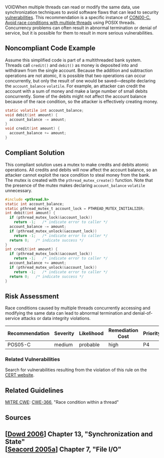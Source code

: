 VOIDWhen multiple threads can read or modify the same data, use synchronization techniques to avoid software flaws that can lead to security [vulnerabilities](BB.-Definitions_87152273.html#BB.Definitions-vulnerability). This recommendation is a specific instance of [CON00-C. Avoid race conditions with multiple threads](https://www.securecoding.cert.org/confluence/display/seccode/CON00-C.+Avoid+race+conditions+with+multiple+threads) using POSIX threads. Concurrency problems can often result in abnormal termination or denial of service, but it is possible for them to result in more serious vulnerabilities.
## Noncompliant Code Example
Assume this simplified code is part of a multithreaded bank system. Threads call `credit()` and `debit()` as money is deposited into and withdrawn from the single account. Because the addition and subtraction operations are not atomic, it is possible that two operations can occur concurrently, but only the result of one would be saved—despite declaring the `account_balance` `volatile`. For example, an attacker can credit the account with a sum of money and make a large number of small debits concurrently. Some of the debits might not affect the account balance because of the race condition, so the attacker is effectively creating money.
``` c
static volatile int account_balance;
void debit(int amount) {
  account_balance -= amount;
}
void credit(int amount) {
  account_balance += amount;
}
```
## Compliant Solution
This compliant solution uses a mutex to make credits and debits atomic operations. All credits and debits will now affect the account balance, so an attacker cannot exploit the race condition to steal money from the bank. The mutex is created with the `pthread_mutex_create()` function. Note that the presence of the mutex makes declaring `account_balance` `volatile` unnecessary.
``` c
#include <pthread.h>
static int account_balance;
static pthread_mutex_t account_lock = PTHREAD_MUTEX_INITIALIZER;
int debit(int amount) {
  if (pthread_mutex_lock(&account_lock))
    return -1;   /* indicate error to caller */
  account_balance -= amount;
  if (pthread_mutex_unlock(&account_lock))
    return -1;   /* indicate error to caller */
  return 0;   /* indicate success */
}
int credit(int amount) {
  if (pthread_mutex_lock(&account_lock))
    return -1;   /* indicate error to caller */
  account_balance += amount;
  if (pthread_mutex_unlock(&account_lock))
    return -1;   /* indicate error to caller */
  return 0;   /* indicate success */
}
```
## Risk Assessment
Race conditions caused by multiple threads concurrently accessing and modifying the same data can lead to abnormal termination and denial-of-service attacks or data integrity violations.

| Recommendation | Severity | Likelihood | Remediation Cost | Priority | Level |
| ----|----|----|----|----|----|
| POS05-C | medium | probable | high | P4 | L3 |

### Related Vulnerabilities
Search for vulnerabilities resulting from the violation of this rule on the [CERT website](https://www.kb.cert.org/vulnotes/bymetric?searchview&query=FIELD+KEYWORDS+contains+POS00-C).
## Related Guidelines
[MITRE CWE](http://cwe.mitre.org/): [CWE-366](http://cwe.mitre.org/data/definitions/366.html), "Race condition within a thread"
## Sources
\[[Dowd 2006](AA.-Bibliography_87152170.html#AA.Bibliography-Dowd06)\] Chapter 13, "Synchronization and State"  
\[[Seacord 2005a](AA.-Bibliography_87152170.html#AA.Bibliography-Seacord05)\] Chapter 7, "File I/O"
------------------------------------------------------------------------
[](https://www.securecoding.cert.org/confluence/pages/viewpage.action?pageId=46498126) [](https://www.securecoding.cert.org/confluence/pages/viewpage.action?pageId=46498126) [](https://www.securecoding.cert.org/confluence/display/seccode/POS06-C.+Acquire+and+release+POSIX+synchronization+primitives+in+the+same+module%2C+at+the+same+level+of+abstraction)
